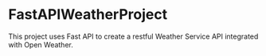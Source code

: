 # FastAPIWeatherProject
This project uses Fast API to create a restful Weather Service API integrated with Open Weather.
